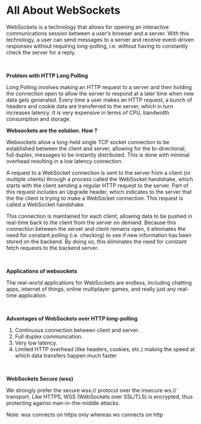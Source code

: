 # All About WebSockets

WebSockets is a technology that allows for opening an interactive communications session between a user’s browser and a server. With this technology, a user can send messages to a server and receive event-driven responses without requiring long-polling, i.e. without having to constantly check the server for a reply.

<br>

**Problem with HTTP Long Polling**

Long Polling involves making an HTTP request to a server and then holding the connection open to allow the server to respond at a later time when new data gets generated. Every time a user makes an HTTP request, a bunch of headers and cookie data are transferred to the server, which in turn increases latency. It is very expensive in terms of CPU, bandwidth consumption and storage.

**Websockets are the solution. How ?**

Websockets allow a long-held single TCP socket connection to be established between the client and server, allowing for the bi-directional, full duplex, messages to be instantly distributed. This is done with minimal overhead resulting in a low latency connection.

A request to a WebSocket connection is sent to the server from a client (or multiple clients) through a process called the WebSocket handshake, which starts with the client sending a regular HTTP request to the server. Part of this request includes an Upgrade header, which indicates to the server that the the client is trying to make a WebSocket connection. This request is called a WebSocket handshake.

This connection is maintained for each client, allowing data to be pushed in real-time back to the client from the server on demand. Because this connection between the server and client remains open, it eliminates the need for constant polling (i.e. checking) to see if new information has been stored on the backend. By doing so, this eliminates the need for constant fetch requests to the backend server.

<br>

**Applications of websockets**

The real-world applications for WebSockets are endless, including chatting apps, internet of things, online multiplayer games, and really just any real-time application.

<br>

**Advantages of WebSockets over HTTP long-polling**
1. Continuous connection between client and server.
2. Full duplex communication.
3. Very low latency. 
4. Limited HTTP overhead (like headers, cookies, etc.) making the speed at which data transfers happen much faster

<br>

**WebSockets Secure (wss)**

We strongly prefer the secure wss:// protocol over the insecure ws:// transport. Like HTTPS, WSS (WebSockets over SSL/TLS) is encrypted, thus protecting against man-in-the-middle attacks.

Note: wss connects on https only whereas ws connects on http
